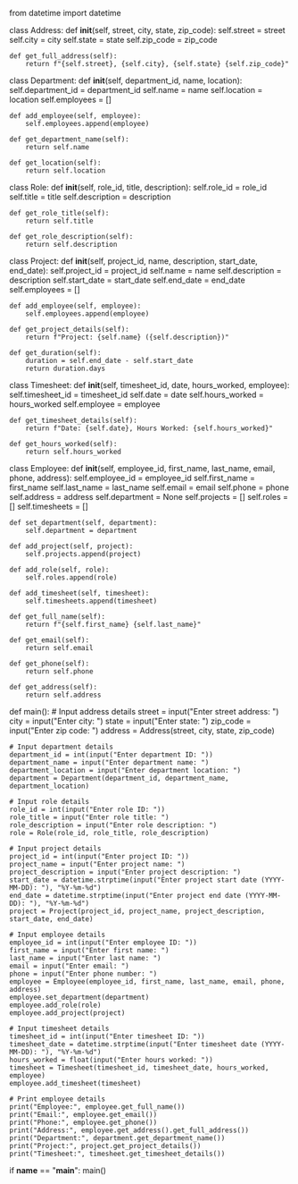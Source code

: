 from datetime import datetime

class Address:
    def __init__(self, street, city, state, zip_code):
        self.street = street
        self.city = city
        self.state = state
        self.zip_code = zip_code

    def get_full_address(self):
        return f"{self.street}, {self.city}, {self.state} {self.zip_code}"

class Department:
    def __init__(self, department_id, name, location):
        self.department_id = department_id
        self.name = name
        self.location = location
        self.employees = []

    def add_employee(self, employee):
        self.employees.append(employee)

    def get_department_name(self):
        return self.name

    def get_location(self):
        return self.location

class Role:
    def __init__(self, role_id, title, description):
        self.role_id = role_id
        self.title = title
        self.description = description

    def get_role_title(self):
        return self.title

    def get_role_description(self):
        return self.description

class Project:
    def __init__(self, project_id, name, description, start_date, end_date):
        self.project_id = project_id
        self.name = name
        self.description = description
        self.start_date = start_date
        self.end_date = end_date
        self.employees = []

    def add_employee(self, employee):
        self.employees.append(employee)

    def get_project_details(self):
        return f"Project: {self.name} ({self.description})"

    def get_duration(self):
        duration = self.end_date - self.start_date
        return duration.days

class Timesheet:
    def __init__(self, timesheet_id, date, hours_worked, employee):
        self.timesheet_id = timesheet_id
        self.date = date
        self.hours_worked = hours_worked
        self.employee = employee

    def get_timesheet_details(self):
        return f"Date: {self.date}, Hours Worked: {self.hours_worked}"

    def get_hours_worked(self):
        return self.hours_worked

class Employee:
    def __init__(self, employee_id, first_name, last_name, email, phone, address):
        self.employee_id = employee_id
        self.first_name = first_name
        self.last_name = last_name
        self.email = email
        self.phone = phone
        self.address = address
        self.department = None
        self.projects = []
        self.roles = []
        self.timesheets = []

    def set_department(self, department):
        self.department = department

    def add_project(self, project):
        self.projects.append(project)

    def add_role(self, role):
        self.roles.append(role)

    def add_timesheet(self, timesheet):
        self.timesheets.append(timesheet)

    def get_full_name(self):
        return f"{self.first_name} {self.last_name}"

    def get_email(self):
        return self.email

    def get_phone(self):
        return self.phone

    def get_address(self):
        return self.address

def main():
    # Input address details
    street = input("Enter street address: ")
    city = input("Enter city: ")
    state = input("Enter state: ")
    zip_code = input("Enter zip code: ")
    address = Address(street, city, state, zip_code)

    # Input department details
    department_id = int(input("Enter department ID: "))
    department_name = input("Enter department name: ")
    department_location = input("Enter department location: ")
    department = Department(department_id, department_name, department_location)

    # Input role details
    role_id = int(input("Enter role ID: "))
    role_title = input("Enter role title: ")
    role_description = input("Enter role description: ")
    role = Role(role_id, role_title, role_description)

    # Input project details
    project_id = int(input("Enter project ID: "))
    project_name = input("Enter project name: ")
    project_description = input("Enter project description: ")
    start_date = datetime.strptime(input("Enter project start date (YYYY-MM-DD): "), "%Y-%m-%d")
    end_date = datetime.strptime(input("Enter project end date (YYYY-MM-DD): "), "%Y-%m-%d")
    project = Project(project_id, project_name, project_description, start_date, end_date)

    # Input employee details
    employee_id = int(input("Enter employee ID: "))
    first_name = input("Enter first name: ")
    last_name = input("Enter last name: ")
    email = input("Enter email: ")
    phone = input("Enter phone number: ")
    employee = Employee(employee_id, first_name, last_name, email, phone, address)
    employee.set_department(department)
    employee.add_role(role)
    employee.add_project(project)

    # Input timesheet details
    timesheet_id = int(input("Enter timesheet ID: "))
    timesheet_date = datetime.strptime(input("Enter timesheet date (YYYY-MM-DD): "), "%Y-%m-%d")
    hours_worked = float(input("Enter hours worked: "))
    timesheet = Timesheet(timesheet_id, timesheet_date, hours_worked, employee)
    employee.add_timesheet(timesheet)

    # Print employee details
    print("Employee:", employee.get_full_name())
    print("Email:", employee.get_email())
    print("Phone:", employee.get_phone())
    print("Address:", employee.get_address().get_full_address())
    print("Department:", department.get_department_name())
    print("Project:", project.get_project_details())
    print("Timesheet:", timesheet.get_timesheet_details())

if __name__ == "__main__":
    main()
